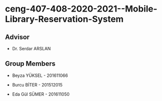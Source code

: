 # ceng-407-408-2020-2021--Mobile-Library-Reservation-System
 
## Advisor
 
 - Dr. Serdar ARSLAN
 
## Group Members

 - Beyza YÜKSEL - 201611066
 
 - Burcu BİTER - 201512015
 
 - Eda Gül SÜMER - 201611050
